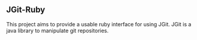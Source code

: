 JGit-Ruby
---------

This project aims to provide a usable ruby interface for using JGit. JGit is a java library to manipulate git repositories.
